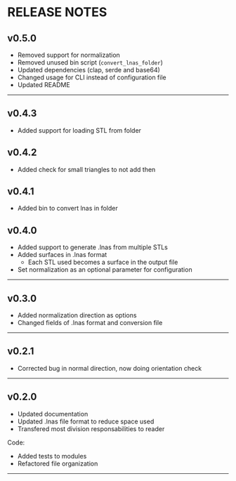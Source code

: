 # RELEASE NOTES

## v0.5.0

- Removed support for normalization
- Removed unused bin script (`convert_lnas_folder`)
- Updated dependencies (clap, serde and base64)
- Changed usage for CLI instead of configuration file
- Updated README

------------------------------------------------------------------------------

## v0.4.3

- Added support for loading STL from folder

## v0.4.2

- Added check for small triangles to not add then

## v0.4.1

- Added bin to convert lnas in folder

## v0.4.0

- Added support to generate .lnas from multiple STLs
- Added surfaces in .lnas format
  - Each STL used becomes a surface in the output file
- Set normalization as an optional parameter for configuration

------------------------------------------------------------------------------

## v0.3.0

- Added normalization direction as options
- Changed fields of .lnas format and conversion file

------------------------------------------------------------------------------

## v0.2.1

- Corrected bug in normal direction, now doing orientation check

------------------------------------------------------------------------------

## v0.2.0

- Updated documentation
- Updated .lnas file format to reduce space used
- Transfered most division responsabilities to reader

Code:

- Added tests to modules
- Refactored file organization

------------------------------------------------------------------------------
